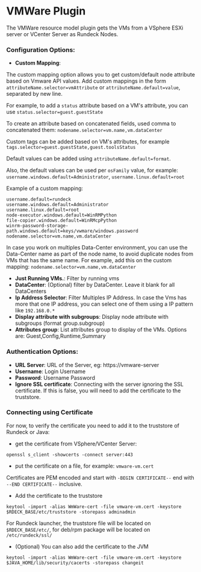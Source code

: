 # VMWare Plugin

The VMWare resource model plugin gets the VMs from a VSphere ESXi server or VCenter Server as Rundeck Nodes.

### Configuration Options:

- **Custom Mapping**:

The custom mapping option allows you to get custom/default node attribute based on Vmware API values.
Add custom mappings in the form `attributeName.selector=vmAttribute` or `attributeName.default=value`, separated by new line.

For example, to add a `status` attribute based on a VM's attribute, you can use `status.selector=guest.guestState`

To create an attribute based on concatenated fields, used comma to concatenated them: `nodename.selector=vm.name,vm.dataCenter`

Custom tags can be added based on VM's attributes, for example `tags.selector=guest.guestState,guest.toolsStatus`

Default values can be added using `attributeName.default=format`.

Also, the default values can be used per `osFamily` value, for example: `username.windows.default=Administrator`, `username.linux.default=root`

Example of a custom mapping:

```
username.default=rundeck
username.windows.default=Administrator
username.linux.default=root
node-executor.windows.default=WinRMPython
file-copier.windows.default=WinRMcpPython
winrm-password-storage-path.windows.default=keys/vwmare/windows.password
nodename.selector=vm.name,vm.dataCenter
```

In case you work on multiples Data-Center environment, you can use the Data-Center name as part of the node name, to avoid duplicate nodes from VMs that has the same name.
For example, add this on the custom mapping: `nodename.selector=vm.name,vm.dataCenter`

- **Just Running VMs.**: Filter by running vms
- **DataCenter**: (Optional) filter by DataCenter. Leave it blank for all DataCenters
- **Ip Address Selector**: Filter Multiples IP Address. In case the Vms has more that one IP address, you can select one of them using a IP pattern like `192.168.0.*`
- **Display attribute with subgroups**: Display node attribute with subgroups (format group.subgroup)
- **Attributes group**: List attributes group to display of the VMs. Options are: Guest,Config,Runtime,Summary

### Authentication Options:

- **URL Server**: URL of the Server, eg: https://vmware-server
- **Username**: Login Username
- **Password**: Username Password
- **Ignore SSL certificate**: Connecting with the server ignoring the SSL certificate. If this is false, you will need to add the certificate to the truststore.

### Connecting using Certificate

For now, to verify the certificate you need to add it to the truststore of Rundeck or Java:

- get the certificate from VSphere/VCenter Server:

```
openssl s_client -showcerts -connect server:443
```

- put the certificate on a file, for example: `vmware-vm.cert`

Certificates are PEM encoded and start with `-BEGIN CERTIFICATE--` end with `--END CERTIFICATE--` inclusive.

- Add the certificate to the truststore

```
keytool -import -alias WmWare-cert -file vmware-vm.cert -keystore  $RDECK_BASE/etc/truststore -storepass adminadmin

```

For Rundeck launcher, the truststore file will be located on `$RDECK_BASE/etc/`, for deb/rpm package will be located on `/etc/rundeck/ssl/`

- (Optional) You can also add the certificate to the JVM

```
keytool -import -alias WmWare-cert -file vmware-vm.cert -keystore $JAVA_HOME/lib/security/cacerts -storepass changeit

```
